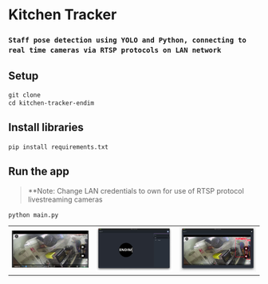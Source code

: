 # Kitchen Tracker
### `Staff pose detection using YOLO and Python, connecting to real time cameras via RTSP protocols on LAN network`
## Setup
```shell script
git clone
cd kitchen-tracker-endim
```
## Install libraries
```shell script
pip install requirements.txt
```
## Run the app
> **Note: Change LAN credentials to own for use of RTSP protocol livestreaming cameras
```shell script
python main.py
```
<table border:0px>
  <tr>
    <td>
        <img src="images/Phase 1.JPG" width="300"/>
    </td> 
    <td>
        <img src="images/Phase 2.JPG" width="300"/>
    </td> 
    <td>
        <img src="images/Phase 3.JPG" width="300"/>
    </td> 
  </tr>
</table>
